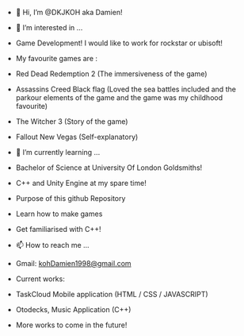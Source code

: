 - 👋 Hi, I’m @DKJKOH aka Damien!


- 👀 I’m interested in ...
- Game Development! I would like to work for rockstar or ubisoft! 


- My favourite games are :
- Red Dead Redemption 2 (The immersiveness of the game) 
- Assassins Creed Black flag (Loved the sea battles included and the parkour elements of the game and the game was my childhood favourite)
- The Witcher 3 (Story of the game) 
- Fallout New Vegas (Self-explanatory)


- 🌱 I’m currently learning ...
- Bachelor of Science at University Of London Goldsmiths!
- C++ and Unity Engine at my spare time!


- Purpose of this github Repository
- Learn how to make games
- Get familiarised with C++!


- 📫 How to reach me ...
- Gmail: kohDamien1998@gmail.com

- Current works:
- TaskCloud Mobile application (HTML / CSS / JAVASCRIPT)
- Otodecks, Music Application (C++)
- More works to come in the future!
